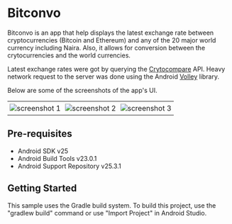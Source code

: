 # Bitconvo

Bitconvo is  an app that help displays the latest exchange rate between cryptocurrencies (Bitcoin and Ethereum) and any of the 20 major world currency including Naira.
Also, it allows for conversion between the crytocurrencies and the world currencies.

Latest exchange rates were got by querying the <a href="https://developer.android.com/training/volley/index.html">Crytocompare</a> API.
Heavy network request to the server was done using the Android <a href="https://developer.android.com/training/volley/index.html">Volley</a> library.

Below are some of the screenshots of the app's UI.
<div id="image-table">
    <table>
        <tr>
             <td style="padding:5px">
                <img src="https://i.imgur.com/BDSL8Jr.png" alt="screenshot 1">
             </td>
            <td style="padding:5px">
                <img src="https://i.imgur.com/igMsFwc.png" alt="screenshot 2"
                >
              </td>
             <td style="padding:5px">
                <img src="https://i.imgur.com/a0l3H8u.png"alt="screenshot 3">
              </td>
        </tr>
    </table>
</div>

Pre-requisites
--------------

- Android SDK v25
- Android Build Tools v23.0.1
- Android Support Repository v25.3.1

Getting Started
---------------

This sample uses the Gradle build system. To build this project, use the "gradlew build" command or use "Import Project" in Android Studio.
